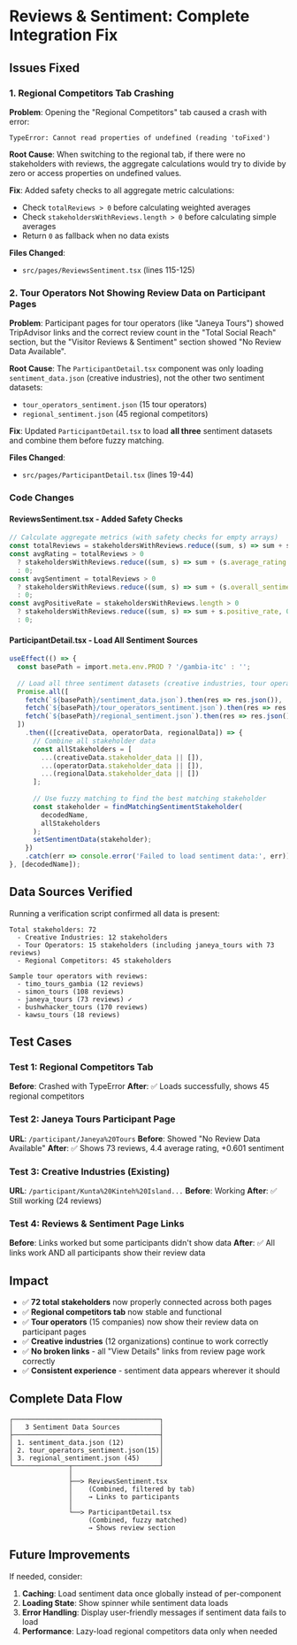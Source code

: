 # Reviews & Sentiment: Complete Integration Fix

## Issues Fixed

### 1. Regional Competitors Tab Crashing
**Problem**: Opening the "Regional Competitors" tab caused a crash with error:
```
TypeError: Cannot read properties of undefined (reading 'toFixed')
```

**Root Cause**: When switching to the regional tab, if there were no stakeholders with reviews, the aggregate calculations would try to divide by zero or access properties on undefined values.

**Fix**: Added safety checks to all aggregate metric calculations:
- Check `totalReviews > 0` before calculating weighted averages
- Check `stakeholdersWithReviews.length > 0` before calculating simple averages
- Return `0` as fallback when no data exists

**Files Changed**:
- `src/pages/ReviewsSentiment.tsx` (lines 115-125)

### 2. Tour Operators Not Showing Review Data on Participant Pages
**Problem**: Participant pages for tour operators (like "Janeya Tours") showed TripAdvisor links and the correct review count in the "Total Social Reach" section, but the "Visitor Reviews & Sentiment" section showed "No Review Data Available".

**Root Cause**: The `ParticipantDetail.tsx` component was only loading `sentiment_data.json` (creative industries), not the other two sentiment datasets:
- `tour_operators_sentiment.json` (15 tour operators)
- `regional_sentiment.json` (45 regional competitors)

**Fix**: Updated `ParticipantDetail.tsx` to load **all three** sentiment datasets and combine them before fuzzy matching.

**Files Changed**:
- `src/pages/ParticipantDetail.tsx` (lines 19-44)

### Code Changes

#### ReviewsSentiment.tsx - Added Safety Checks
```typescript
// Calculate aggregate metrics (with safety checks for empty arrays)
const totalReviews = stakeholdersWithReviews.reduce((sum, s) => sum + s.total_reviews, 0);
const avgRating = totalReviews > 0 
  ? stakeholdersWithReviews.reduce((sum, s) => sum + (s.average_rating * s.total_reviews), 0) / totalReviews
  : 0;
const avgSentiment = totalReviews > 0
  ? stakeholdersWithReviews.reduce((sum, s) => sum + (s.overall_sentiment * s.total_reviews), 0) / totalReviews
  : 0;
const avgPositiveRate = stakeholdersWithReviews.length > 0
  ? stakeholdersWithReviews.reduce((sum, s) => sum + s.positive_rate, 0) / stakeholdersWithReviews.length
  : 0;
```

#### ParticipantDetail.tsx - Load All Sentiment Sources
```typescript
useEffect(() => {
  const basePath = import.meta.env.PROD ? '/gambia-itc' : '';
  
  // Load all three sentiment datasets (creative industries, tour operators, regional)
  Promise.all([
    fetch(`${basePath}/sentiment_data.json`).then(res => res.json()),
    fetch(`${basePath}/tour_operators_sentiment.json`).then(res => res.json()),
    fetch(`${basePath}/regional_sentiment.json`).then(res => res.json())
  ])
    .then(([creativeData, operatorData, regionalData]) => {
      // Combine all stakeholder data
      const allStakeholders = [
        ...(creativeData.stakeholder_data || []),
        ...(operatorData.stakeholder_data || []),
        ...(regionalData.stakeholder_data || [])
      ];
      
      // Use fuzzy matching to find the best matching stakeholder
      const stakeholder = findMatchingSentimentStakeholder(
        decodedName,
        allStakeholders
      );
      setSentimentData(stakeholder);
    })
    .catch(err => console.error('Failed to load sentiment data:', err));
}, [decodedName]);
```

## Data Sources Verified

Running a verification script confirmed all data is present:

```
Total stakeholders: 72
  - Creative Industries: 12 stakeholders
  - Tour Operators: 15 stakeholders (including janeya_tours with 73 reviews)
  - Regional Competitors: 45 stakeholders

Sample tour operators with reviews:
  - timo_tours_gambia (12 reviews)
  - simon_tours (108 reviews)
  - janeya_tours (73 reviews) ✓
  - bushwhacker_tours (170 reviews)
  - kawsu_tours (18 reviews)
```

## Test Cases

### Test 1: Regional Competitors Tab
**Before**: Crashed with TypeError
**After**: ✅ Loads successfully, shows 45 regional competitors

### Test 2: Janeya Tours Participant Page
**URL**: `/participant/Janeya%20Tours`
**Before**: Showed "No Review Data Available"
**After**: ✅ Shows 73 reviews, 4.4 average rating, +0.601 sentiment

### Test 3: Creative Industries (Existing)
**URL**: `/participant/Kunta%20Kinteh%20Island...`
**Before**: Working
**After**: ✅ Still working (24 reviews)

### Test 4: Reviews & Sentiment Page Links
**Before**: Links worked but some participants didn't show data
**After**: ✅ All links work AND all participants show their review data

## Impact

- ✅ **72 total stakeholders** now properly connected across both pages
- ✅ **Regional competitors tab** now stable and functional
- ✅ **Tour operators** (15 companies) now show their review data on participant pages
- ✅ **Creative industries** (12 organizations) continue to work correctly
- ✅ **No broken links** - all "View Details" links from review page work correctly
- ✅ **Consistent experience** - sentiment data appears wherever it should

## Complete Data Flow

```
┌─────────────────────────────────────┐
│   3 Sentiment Data Sources          │
├─────────────────────────────────────┤
│ 1. sentiment_data.json (12)         │
│ 2. tour_operators_sentiment.json(15)│
│ 3. regional_sentiment.json (45)     │
└──────────────┬──────────────────────┘
               │
               ├──> ReviewsSentiment.tsx
               │    (Combined, filtered by tab)
               │    → Links to participants
               │
               └──> ParticipantDetail.tsx
                    (Combined, fuzzy matched)
                    → Shows review section
```

## Future Improvements

If needed, consider:
1. **Caching**: Load sentiment data once globally instead of per-component
2. **Loading State**: Show spinner while sentiment data loads
3. **Error Handling**: Display user-friendly messages if sentiment data fails to load
4. **Performance**: Lazy-load regional competitors data only when needed

